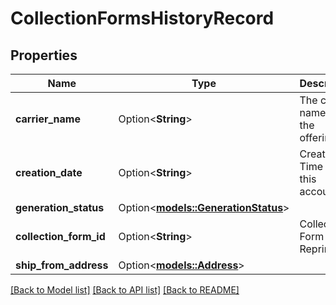 # CollectionFormsHistoryRecord

## Properties

Name | Type | Description | Notes
------------ | ------------- | ------------- | -------------
**carrier_name** | Option<**String**> | The carrier name for the offering. | [optional]
**creation_date** | Option<**String**> | Creation Time for this account. | [optional]
**generation_status** | Option<[**models::GenerationStatus**](GenerationStatus.md)> |  | [optional]
**collection_form_id** | Option<**String**> | Collection Form Id for Reprint . | [optional]
**ship_from_address** | Option<[**models::Address**](Address.md)> |  | [optional]

[[Back to Model list]](../README.md#documentation-for-models) [[Back to API list]](../README.md#documentation-for-api-endpoints) [[Back to README]](../README.md)


